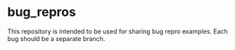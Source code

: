 # bug_repros

This repository is intended to be used for sharing bug repro examples. Each bug should be a separate branch.
